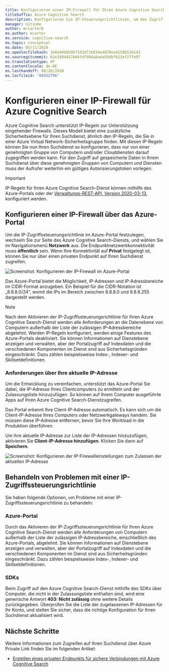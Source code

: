 ```yaml
---
title: Konfigurieren einer IP-Firewall für Ihren Azure Cognitive Search-Dienst
titleSuffix: Azure Cognitive Search
description: Konfigurieren Sie IP-Steuerungsrichtlinien, um den Zugriff auf Ihren Azure Cognitive Search-Dienst einzuschränken.
manager: nitinme
author: mrcarter8
ms.author: mcarter
ms.service: cognitive-search
ms.topic: conceptual
ms.date: 05/11/2020
ms.openlocfilehash: 3e8a94b6b9b71d2d71b634edd70ea4150652b143
ms.sourcegitcommit: 62e1884457b64fd798da8ada59dbf623ef27fe97
ms.translationtype: HT
ms.contentlocale: de-DE
ms.lasthandoff: 08/26/2020
ms.locfileid: "88932796"
---
```

# <a name="configure-ip-firewall-for-azure-cognitive-search"></a>Konfigurieren einer IP-Firewall für Azure Cognitive Search

Azure Cognitive Search unterstützt IP-Regeln zur Unterstützung eingehender Firewalls. Dieses Modell bietet eine zusätzliche Sicherheitsebene für Ihren Suchdienst, ähnlich den IP-Regeln, die Sie in einer Azure Virtual Network-Sicherheitsgruppe finden. Mit diesen IP-Regeln können Sie nun Ihren Suchdienst so konfigurieren, dass nur von einer genehmigten Gruppe von Computern und/oder Clouddiensten darauf zugegriffen werden kann. Für den Zugriff auf gespeicherte Daten in Ihrem Suchdienst über diese genehmigten Gruppen von Computern und Diensten muss der Aufrufer weiterhin ein gültiges Autorisierungstoken vorlegen.

> [!Important]
> IP-Regeln für Ihren Azure Cognitive Search-Dienst können mithilfe des Azure-Portals oder der [Verwaltungs-REST-API, Version 2020-03-13,](/rest/api/searchmanagement/) konfiguriert werden.

## <a name="configure-an-ip-firewall-using-the-azure-portal"></a><a id="configure-ip-policy"></a> Konfigurieren einer IP-Firewall über das Azure-Portal

Um die IP-Zugriffssteuerungsrichtlinie im Azure-Portal festzulegen, wechseln Sie zur Seite des Azure Cognitive Search-Diensts, und wählen Sie im Navigationsmenü **Netzwerk** aus. Die Endpunktnetzwerkkonnektivität muss **öffentlich** sein. Wenn Ihre Konnektivität auf **Privat** festgelegt ist, können Sie nur über einen privaten Endpunkt auf Ihren Suchdienst zugreifen.

![Screenshot: Konfigurieren der IP-Firewall im Azure-Portal](./media/service-configure-firewall/azure-portal-firewall.png)

Das Azure-Portal bietet die Möglichkeit, IP-Adressen und IP-Adressbereiche im CIDR-Format anzugeben. Ein Beispiel für die CIDR-Notation ist „8.8.8.0/24“, womit die IPs im Bereich zwischen 8.8.8.0 und 8.8.8.255 dargestellt werden.

> [!NOTE]
> Nach dem Aktivieren der IP-Zugriffssteuerungsrichtlinie für Ihren Azure Cognitive Search-Dienst werden alle Anforderungen an die Datenebene von Computern außerhalb der Liste der zulässigen IP-Adressbereiche abgelehnt. Werden IP-Regeln konfiguriert, werden einige Features des Azure-Portals deaktiviert. Sie können Informationen auf Dienstebene anzeigen und verwalten, aber der Portalzugriff auf Indexdaten und die verschiedenen Komponenten im Dienst sind aus Sicherheitsgründen eingeschränkt. Dazu zählen beispielsweise Index-, Indexer- und Skillsetdefinitionen.

### <a name="requests-from-your-current-ip"></a>Anforderungen über Ihre aktuelle IP-Adresse

Um die Entwicklung zu vereinfachen, unterstützt das Azure-Portal Sie dabei, die IP-Adresse Ihres Clientcomputers zu ermitteln und der Zulassungsliste hinzuzufügen. So können auf Ihrem Computer ausgeführte Apps auf Ihren Azure Cognitive Search-Dienstzugreifen.

Das Portal erkennt Ihre Client-IP-Adresse automatisch. Es kann sich um die Client-IP-Adresse Ihres Computers oder Netzwerkgateways handeln. Sie müssen diese IP-Adresse entfernen, bevor Sie Ihre Workload in die Produktion überführen.

Um ihre aktuelle IP-Adresse zur Liste der IP-Adressen hinzuzufügen, aktivieren Sie **Client-IP-Adresse hinzufügen**. Klicken Sie dann auf **Speichern**.

![Screenshot: Konfigurieren der IP-Firewalleinstellungen zum Zulassen der aktuellen IP-Adresse](./media/service-configure-firewall/enable-current-ip.png)

## <a name="troubleshoot-issues-with-an-ip-access-control-policy"></a><a id="troubleshoot-ip-firewall"></a>Behandeln von Problemen mit einer IP-Zugriffssteuerungsrichtlinie

Sie haben folgende Optionen, um Probleme mit einer IP-Zugriffssteuerungsrichtlinie zu behandeln:

### <a name="azure-portal"></a>Azure-Portal

Durch das Aktivieren der IP-Zugriffssteuerungsrichtlinie für Ihren Azure Cognitive Search-Dienst werden alle Anforderungen von Computern außerhalb der Liste der zulässigen IP-Adressbereiche, einschließlich des Azure-Portals, abgelehnt.  Sie können Informationen auf Dienstebene anzeigen und verwalten, aber der Portalzugriff auf Indexdaten und die verschiedenen Komponenten im Dienst sind aus Sicherheitsgründen eingeschränkt. Dazu zählen beispielsweise Index-, Indexer- und Skillsetdefinitionen. 

### <a name="sdks"></a>SDKs

Beim Zugriff auf den Azure Cognitive Search-Dienst mithilfe des SDKs über Computer, die nicht in der Zulassungsliste enthalten sind, wird eine generische Antwort **403: Nicht zulässig** ohne weitere Details zurückgegeben. Überprüfen Sie die Liste der zugelassenen IP-Adressen für Ihr Konto, und stellen Sie sicher, dass die richtige Konfiguration für Ihren Suchdienst aktualisiert wird.

## <a name="next-steps"></a>Nächste Schritte

Weitere Informationen zum Zugreifen auf Ihren Suchdienst über Azure Private Link finden Sie im folgenden Artikel:

* [Erstellen eines privaten Endpunkts für sichere Verbindungen mit Azure Cognitive Search](service-create-private-endpoint.md)